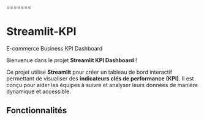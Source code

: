 =======
# Streamlit-KPI
E-commerce Business KPI Dashboard

Bienvenue dans le projet **Streamlit KPI Dashboard** !

Ce projet utilise **Streamlit** pour créer un tableau de bord interactif permettant de visualiser des **indicateurs clés de performance (KPI)**. Il est conçu pour aider les équipes à suivre et analyser leurs données de manière dynamique et accessible.

## Fonctionnalités
